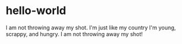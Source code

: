 # hello-world
I am not throwing away my shot.
I'm just like my country
I'm young, scrappy, and hungry.
I am not throwing away my shot!

